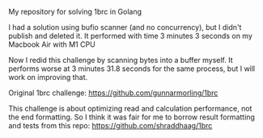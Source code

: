 My repository for solving 1brc in Golang

I had a solution using bufio scanner (and no concurrency), but I didn't publish and deleted it.
It performed with time 3 minutes 3 seconds on my Macbook Air with M1 CPU

Now I redid this challenge by scanning bytes into a buffer myself. It performs worse at 3 minutes 31.8 seconds for the same process, but I will work on improving that.

Original 1brc challenge: https://github.com/gunnarmorling/1brc

This challenge is about optimizing read and calculation performance, not the end formatting. So I think it was fair for me to borrow result formatting and tests from this repo: https://github.com/shraddhaag/1brc
